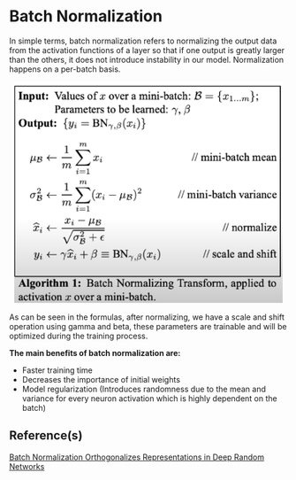 # Batch Normalization


In simple terms, batch normalization refers to normalizing the output data from the activation functions of a layer so that if one output is greatly larger than the others, it does not introduce 
instability in our model. Normalization happens on a per-batch basis.


<div align="center">
<img src="../assets/BatchNormalization.png"  width="=300" height="400">
</div>

As can be seen in the formulas, after normalizing, we have a scale and shift operation using gamma and beta,
these parameters are trainable and will be optimized during the training process.


**The main benefits of batch normalization are:**

* Faster training time
* Decreases the importance of initial weights
* Model regularization (Introduces randomness due to the mean and variance for every neuron activation which is highly dependent on the batch)

## Reference(s)
[Batch Normalization Orthogonalizes Representations in Deep Random Networks](https://arxiv.org/abs/2106.03970)